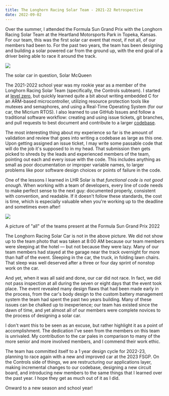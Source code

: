 ```yaml
---
title: The Longhorn Racing Solar Team - 2021-22 Retrospective
date: 2022-09-02
---
```


Over the summer, I attended the Formula Sun Grand Prix with the Longhorn Racing Solar Team at the Heartland Motorsports Park in Topeka, Kansas. For our team, this was the first solar car event that most, if not all, of our members had been to. For the past two years, the team has been designing and building a solar powered car from the ground up, with the end goal of a driver being able to race it around the track.



![](post-assets/Image-from-iOS-1024x768.jpg)



The solar car in question, Solar McQueen





The 2021-2022 school year was my rookie year as a member of the Longhorn Racing Solar Team (specifically, the Controls subteam). I started at [level zero](https://www.youtube.com/watch?v=dWo0dm16wLY), but quickly learned quite a bit about writing embedded C for an ARM-based microcontroller, utilizing resource protection tools like mutexes and semaphores, and using a Real-Time Operating System (for our car, the Micrium RTOS). I also learned to use GitHub Issues and follow a traditional software workflow: creating and using issue tickets, git branches, and pull requests to best document and contribute to a larger [codebase](https://github.com/lhr-solar/Controls).

The most interesting thing about my experience so far is the amount of validation and review that goes into writing a codebase as large as this one. Upon getting assigned an issue ticket, I may write some passable code that will do the job it's supposed to in my head. That submission then gets picked to shreds by the leads and experienced members of the team, pointing out each and every issue with the code. This includes anything as small as poor documentation or improper variable names, to larger problems like poor software design choices or points of failure in the code.

One of the lessons I learned in LHR Solar is that _functional code is not good enough_. When working with a team of developers, every line of code needs to make perfect sense to the next guy: documented properly, consistent with convention, and readable. If it doesn't follow these standards, the cost is time, which is especially valuable when you're working up to the deadline and sometimes even after!



![](post-assets/DSC04329_HDR-1024x683.jpg)



A picture of "all" of the teams present at the Formula Sun Grand Prix 2022





The Longhorn Racing Solar Car is not in the above picture. We did not show up to the team photo that was taken at 8:00 AM because our team members were sleeping at the hotel — but not because they were lazy. Many of our team members had stayed at the garage near the track overnight for more than half of the event. Sleeping in the car, the truck, in folding lawn chairs. That sleep was well deserved after a three or four day sprint of nonstop work on the car.

And yet, when it was all said and done, our car did not race. In fact, we did not pass inspection at all during the seven or eight days that the event took place. The event revealed many design flaws that had been made early in the process, from the car's body design to the custom battery management system the team had spent the past two years building. Many of these issues can be chalked up to inexperience; our team has existed since the dawn of time, and yet almost all of our members were complete novices to the process of designing a solar car.

I don't want this to be seen as an excuse, but rather highlight it as a point of accomplishment. The dedication I've seen from the members on this team is unrivaled. My contribution to the car pales in comparison to many of the more senior and more involved members, and I commend their work ethic.

The team has committed itself to a 1 year design cycle for 2022-23, planning to race again with a new and improved car at the 2023 FSGP. On the Controls side of things, we are restructuring our applications layer, making incremental changes to our codebase, designing a new circuit board, and introducing new members to the same things that I learned over the past year. I hope they get as much out of it as I did.

Onward to a new season and school year!
